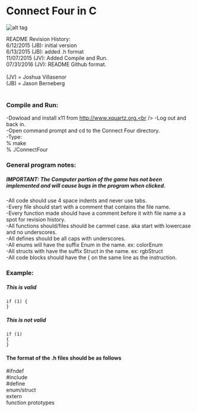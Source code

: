 # Connect Four in C
![alt tag]('https://github.com/krypton36/Connect-Four/blob/master/README_IMGS/ConnectFour.png')

README Revision History:<br />
6/12/2015 (JB): initial version<br />
6/13/2015 (JB): added .h format<br />
11/07/2015 (JV): Added Compile and Run.<br />
07/31/2016 (JV): README Github format.<br />
<br />
(JV) = Joshua Villasenor<br />
(JB) = Jason Berneberg<br />
<br />
### Compile and Run:
-Dowload and install x11 from http://www.xquartz.org.<br />
-Log out and back in.<br />
-Open command prompt and cd to the Connect Four directory.<br />
-Type:<br />
% make<br />
% .\/ConnectFour<br />

### General program notes:
##### IMPORTANT: The Computer portion of the game has not been implemented and will cause bugs in the program when clicked.

-All code should use 4 space indents and never use tabs.<br />
-Every file should start with a comment that contains the file name.<br />
-Every function made should have a comment before it with file name a a spot for revision history.<br />
-All functions should/files should be cammel case. aka start with lowercase and no underscores.<br />
-All defines should be all caps with underscores.<br />
-All enums will have the suffix Enum in the name. ex: colorEnum<br />
-All structs with have the suffix Struct in the name. ex: rgbStruct<br />
-All code blocks should have the { on the same line as the instruction.<br />
### Example:
##### This is valid
    if (1) {
    }

##### This is  not valid
    if (1)
    {
    }
#### The format of the .h files should be as follows
\#ifndef<br />
\#include<br />
\#define<br />
enum\/struct<br />
extern<br />
function prototypes<br />


